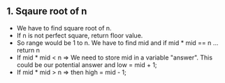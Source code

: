 ##
## 1. Sqaure root of n

- We have to find square root of n.
- If n is not perfect square, return floor value.
- So range would be 1 to n. We have to find mid and if mid * mid == n ... return n
- If mid * mid < n => We need to store mid in a variable "answer". This could be our potential answer and low = mid + 1;
- If mid * mid > n => then high = mid - 1;
